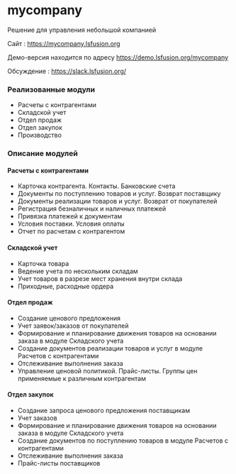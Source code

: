 # mycompany
Решение для управления небольшой компанией

Сайт : https://mycompany.lsfusion.org

Демо-версия находится по адресу https://demo.lsfusion.org/mycompany

Обсуждение : https://slack.lsfusion.org/

### Реализованные модули

* Расчеты с контрагентами
* Складской учет
* Отдел продаж
* Отдел закупок
* Производство

### Описание модулей

#### Расчеты с контрагентами

* Карточка контрагента. Контакты. Банковские счета
* Документы по поступлению товаров и услуг. Возврат поставщику
* Документы реализации товаров и услуг. Возврат от покупателей
* Регистрация безналичных и наличных платежей
* Привязка платежей к документам
* Условия поставки. Условия оплаты
* Отчет по расчетам с контрагентом

#### Складской учет

* Карточка товара
* Ведение учета по нескольким складам
* Учет товаров в разрезе мест хранения внутри склада
* Приходные, расходные ордера

#### Отдел продаж

* Создание ценового предложения
* Учет заявок/заказов от покупателей
* Формирование и планирование движения товаров на основании заказа в модуле Складского учета
* Создание документов реализации товаров и услуг в модуле Расчетов с контрагентами
* Отслеживание выполнения заказа
* Управление ценовой политикой. Прайс-листы. Группы цен применяемые к различным контрагентам

#### Отдел закупок

* Создание запроса ценового предложения поставщикам
* Учет заказов
* Формирование и планирование движения товаров на основании заказа в модуле Складского учета
* Создание документов по поступлению товаров в модуле Расчетов с контрагентами
* Отслеживание выполнения заказа
* Прайс-листы поставщиков
